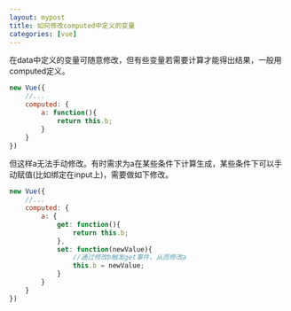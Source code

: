 ```yaml
---
layout: mypost
title: 如何修改computed中定义的变量
categories: [vue]
---
```


在data中定义的变量可随意修改，但有些变量若需要计算才能得出结果，一般用computed定义。
```javascript
new Vue({
    //...
    computed: {
        a: function(){
            return this.b;
        }
    }
})
```

但这样a无法手动修改。有时需求为a在某些条件下计算生成，某些条件下可以手动赋值(比如绑定在input上)，需要做如下修改。
```javascript
new Vue({
    //...
    computed: {
        a: {
            get: function(){
                return this.b;
            },
            set: function(newValue){
                //通过修改b触发get事件，从而修改a
                this.b = newValue;
            }
        }
    }
})
```

